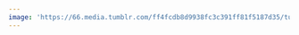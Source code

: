 ```yaml
---
image: 'https://66.media.tumblr.com/ff4fcdb8d9938fc3c391ff81f5187d35/tumblr_n5i7yv9EF91tbdx3so1_r1_1280.jpg'
---
```

